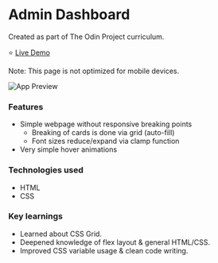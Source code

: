 # Admin Dashboard

Created as part of The Odin Project curriculum.

⭐ [Live Demo](https://mrsmania.github.io/dashboard/)

Note: This page is not optimized for mobile devices.

![App Preview](https://github.com/mrsmania/dashboard/assets/122042211/8d86e31c-4cfc-4050-a9d0-822546adaed8)

### Features
* Simple webpage without responsive breaking points
  * Breaking of cards is done via grid (auto-fill)
  * Font sizes reduce/expand via clamp function
* Very simple hover animations
  

### Technologies used
* HTML
* CSS

### Key learnings
* Learned about CSS Grid.
* Deepened knowledge of flex layout & general HTML/CSS.
* Improved CSS variable usage & clean code writing.
